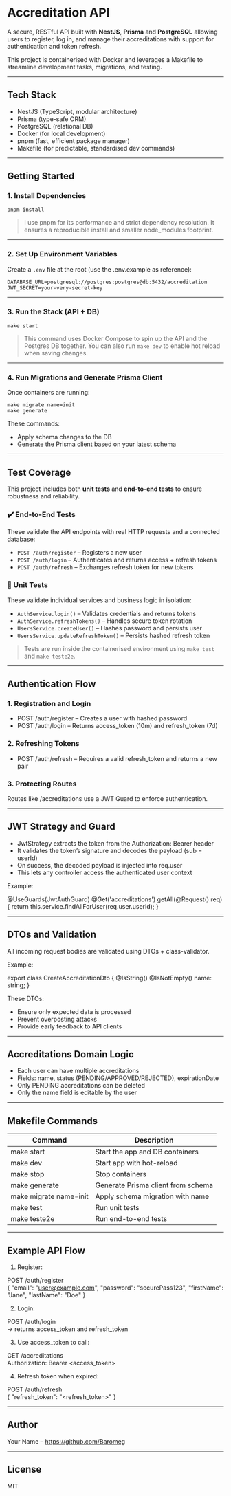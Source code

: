 # Accreditation API

A secure, RESTful API built with **NestJS**, **Prisma** and **PostgreSQL** allowing users to register, log in, and manage their accreditations with support for authentication and token refresh.

This project is containerised with Docker and leverages a Makefile to streamline development tasks, migrations, and testing.

---

## Tech Stack

- NestJS (TypeScript, modular architecture)
- Prisma (type-safe ORM)
- PostgreSQL (relational DB)
- Docker (for local development)
- pnpm (fast, efficient package manager)
- Makefile (for predictable, standardised dev commands)

---

## Getting Started

### 1. Install Dependencies

```
pnpm install
```

> I use pnpm for its performance and strict dependency resolution. It ensures a reproducible install and smaller node_modules footprint.

---

### 2. Set Up Environment Variables

Create a `.env` file at the root (use the .env.example as reference):

```
DATABASE_URL=postgresql://postgres:postgres@db:5432/accreditation
JWT_SECRET=your-very-secret-key
```

---

### 3. Run the Stack (API + DB)

```
make start
```

> This command uses Docker Compose to spin up the API and the Postgres DB together. You can also run `make dev` to enable hot reload when saving changes.

---

### 4. Run Migrations and Generate Prisma Client

Once containers are running:

```
make migrate name=init
make generate
```

These commands:

- Apply schema changes to the DB
- Generate the Prisma client based on your latest schema

---

## Test Coverage

This project includes both **unit tests** and **end-to-end tests** to ensure robustness and reliability.

### ✔️ End-to-End Tests

These validate the API endpoints with real HTTP requests and a connected database:

- `POST /auth/register` – Registers a new user
- `POST /auth/login` – Authenticates and returns access + refresh tokens
- `POST /auth/refresh` – Exchanges refresh token for new tokens

### 🧪 Unit Tests

These validate individual services and business logic in isolation:

- `AuthService.login()` – Validates credentials and returns tokens
- `AuthService.refreshTokens()` – Handles secure token rotation
- `UsersService.createUser()` – Hashes password and persists user
- `UsersService.updateRefreshToken()` – Persists hashed refresh token

> Tests are run inside the containerised environment using `make test` and `make teste2e`.

---

## Authentication Flow

### 1. Registration and Login

- POST /auth/register – Creates a user with hashed password
- POST /auth/login – Returns access_token (10m) and refresh_token (7d)

### 2. Refreshing Tokens

- POST /auth/refresh – Requires a valid refresh_token and returns a new pair

### 3. Protecting Routes

Routes like /accreditations use a JWT Guard to enforce authentication.

---

## JWT Strategy and Guard

- JwtStrategy extracts the token from the Authorization: Bearer header
- It validates the token’s signature and decodes the payload (sub = userId)
- On success, the decoded payload is injected into req.user
- This lets any controller access the authenticated user context

Example:

@UseGuards(JwtAuthGuard)
@Get('accreditations')
getAll(@Request() req) {
return this.service.findAllForUser(req.user.userId);
}

---

## DTOs and Validation

All incoming request bodies are validated using DTOs + class-validator.

Example:

export class CreateAccreditationDto {
@IsString()
@IsNotEmpty()
name: string;
}

These DTOs:

- Ensure only expected data is processed
- Prevent overposting attacks
- Provide early feedback to API clients

---

## Accreditations Domain Logic

- Each user can have multiple accreditations
- Fields: name, status (PENDING/APPROVED/REJECTED), expirationDate
- Only PENDING accreditations can be deleted
- Only the name field is editable by the user

---

## Makefile Commands

| Command                | Description                        |
| ---------------------- | ---------------------------------- |
| make start             | Start the app and DB containers    |
| make dev               | Start app with hot-reload          |
| make stop              | Stop containers                    |
| make generate          | Generate Prisma client from schema |
| make migrate name=init | Apply schema migration with name   |
| make test              | Run unit tests                     |
| make teste2e           | Run end-to-end tests               |

---

## Example API Flow

1. Register:

POST /auth/register  
{
"email": "user@example.com",
"password": "securePass123",
"firstName": "Jane",
"lastName": "Doe"
}

2. Login:

POST /auth/login  
→ returns access_token and refresh_token

3. Use access_token to call:

GET /accreditations  
Authorization: Bearer <access_token>

4. Refresh token when expired:

POST /auth/refresh  
{
"refresh_token": "<refresh_token>"
}

---

## Author

Your Name – https://github.com/Baromeg

---

## License

MIT
